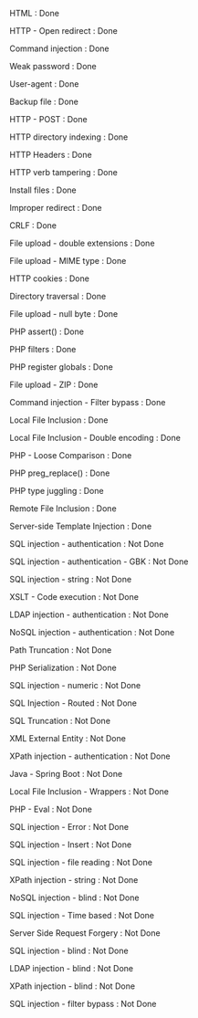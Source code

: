 HTML : Done

HTTP - Open redirect : Done

Command injection : Done

Weak password : Done

User-agent : Done

Backup file : Done

HTTP - POST : Done

HTTP directory indexing : Done

HTTP Headers : Done

HTTP verb tampering : Done

Install files : Done

Improper redirect : Done

CRLF : Done

File upload - double extensions : Done

File upload - MIME type : Done

HTTP cookies : Done

Directory traversal : Done

File upload - null byte : Done

PHP assert() : Done

PHP filters : Done

PHP register globals : Done

File upload - ZIP : Done

Command injection - Filter bypass : Done

Local File Inclusion : Done

Local File Inclusion - Double encoding : Done

PHP - Loose Comparison : Done

PHP preg_replace() : Done

PHP type juggling : Done

Remote File Inclusion : Done

Server-side Template Injection : Done

SQL injection - authentication : Not Done

SQL injection - authentication - GBK : Not Done

SQL injection - string : Not Done

XSLT - Code execution : Not Done

LDAP injection - authentication : Not Done

NoSQL injection - authentication : Not Done

Path Truncation : Not Done

PHP Serialization : Not Done

SQL injection - numeric : Not Done

SQL Injection - Routed : Not Done

SQL Truncation : Not Done

XML External Entity : Not Done

XPath injection - authentication : Not Done

Java - Spring Boot : Not Done

Local File Inclusion - Wrappers : Not Done

PHP - Eval : Not Done

SQL injection - Error : Not Done

SQL injection - Insert : Not Done

SQL injection - file reading : Not Done

XPath injection - string : Not Done

NoSQL injection - blind : Not Done

SQL injection - Time based : Not Done

Server Side Request Forgery : Not Done

SQL injection - blind : Not Done

LDAP injection - blind : Not Done

XPath injection - blind : Not Done

SQL injection - filter bypass : Not Done
